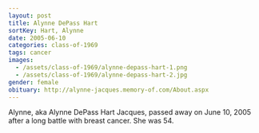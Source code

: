 ```yaml
---
layout: post
title: Alynne DePass Hart
sortKey: Hart, Alynne
date: 2005-06-10
categories: class-of-1969
tags: cancer
images:
  - /assets/class-of-1969/alynne-depass-hart-1.png
  - /assets/class-of-1969/alynne-depass-hart-2.jpg
gender: female
obituary: http://alynne-jacques.memory-of.com/About.aspx
---
```

Alynne, aka Alynne DePass Hart Jacques, passed away on June 10, 2005 after a long battle with breast cancer. She was 54.
